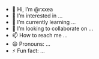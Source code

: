 - 👋 Hi, I’m @rxxea
- 👀 I’m interested in ...
- 🌱 I’m currently learning ...
- 💞️ I’m looking to collaborate on ...
- 📫 How to reach me ...
- 😄 Pronouns: ...
- ⚡ Fun fact: ...

<!---
rxxea/rxxea is a ✨ special ✨ repository because its `README.md` (this file) appears on your GitHub profile.
You can click the Preview link to take a look at your changes.
--->
